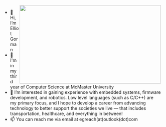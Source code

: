 <img align="right" width="450" height="250" src="https://raw.githubusercontent.com/gormae1/gormae1/refs/heads/main/20230924_093427.jpg">
<!-- <img align="right" src="https://raw.githubusercontent.com/gormae1/gormae1/refs/heads/main/20230924_093427.jpg"> -->
<!-- Test -->

- 👋 Hi, I’m Elliot Gorman
- 🏫 I'm in my third year of Computer Science at McMaster University
- 👀 I’m interested in gaining experience with embedded systems, firmware development, and robotics. Low level languages (such as C/C++) are my primary focus, and I hope to develop a career from advancing technology to better support the societies we live — that includes transportation, healthcare, and everything in between!
- 📫 You can reach me via email at egreach(at)outlook(dot)com

<!---![Photo of Japan!](https://raw.githubusercontent.com/gormae1/gormae1/refs/heads/main/20230924_093427.jpg)--->

<!---
gormae1/gormae1 is a ✨ special ✨ repository because its `README.md` (this file) appears on your GitHub profile.
You can click the Preview link to take a look at your changes.
--->
